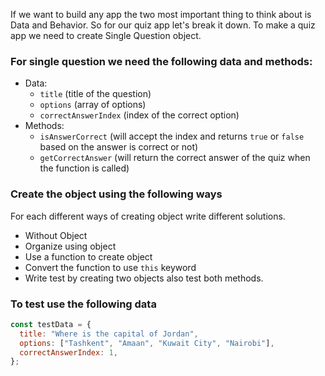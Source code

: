 If we want to build any app the two most important thing to think about is Data and Behavior. So for our quiz app let's break it down. To make a quiz app we need to create Single Question object.

### For single question we need the following data and methods:

- Data:
  - `title` (title of the question)
  - `options` (array of options)
  - `correctAnswerIndex` (index of the correct option)
- Methods:
  - `isAnswerCorrect` (will accept the index and returns `true` or `false` based on the answer is correct or not)
  - `getCorrectAnswer` (will return the correct answer of the quiz when the function is called)

### Create the object using the following ways

For each different ways of creating object write different solutions.

- Without Object
- Organize using object
- Use a function to create object
- Convert the function to use `this` keyword
- Write test by creating two objects also test both methods.

### To test use the following data

```js
const testData = {
  title: "Where is the capital of Jordan",
  options: ["Tashkent", "Amaan", "Kuwait City", "Nairobi"],
  correctAnswerIndex: 1,
};
```

